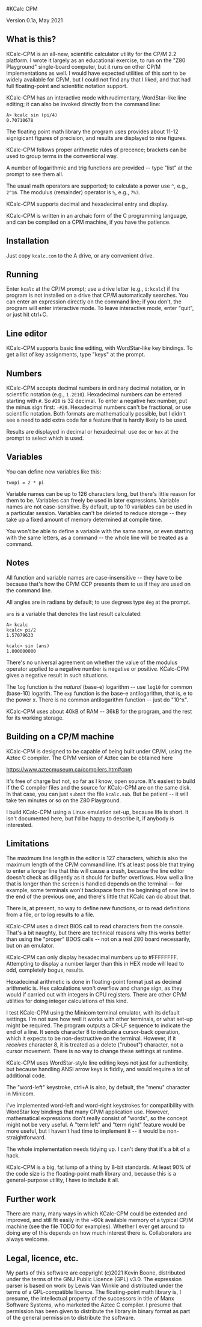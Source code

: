 #KCalc CPM

Version 0.1a, May 2021

## What is this?

KCalc-CPM is an all-new, scientific calculator utility for the CP/M 2.2
platform. I wrote it largely as an educational exercise, to run on the "Z80
Playground" single-board computer, but it runs on other CP/M implementations as
well. I would have expected utilities of this sort to be widely available
for CP/M, but I could not find any that I liked, and that had full
floating-point and scientific notation support. 

KCalc-CPM has an interactive mode with rudimentary, WordStar-like line editing;
it can also be invoked directly from the command line:

    A> kcalc sin (pi/4)
    0.70710678     

The floating point math library the program uses provides about 
11-12 signigicant figures of precision, and results are displayed to
nine figures.

KCalc-CPM follows proper arithmetic rules of precence; brackets can
be used to group terms in the conventional way.

A number of logarithmic and trig functions are provided -- type
"list" at the prompt to see them all.

The usual math operators are supported; to calculate a power use
`^`, e.g., `2^16`. The modulus (remainder) operator is 
`%`, e.g., `7%3`.

KCalc-CPM supports decimal and hexadecimal entry and display.

KCalc-CPM is written in an archaic form of the C programming
language, and can be compiled on a CPM machine, if you have the
patience.

## Installation

Just copy `kcalc.com` to the A drive, or any convenient drive. 

## Running 

Enter `kcalc` at the CP/M prompt; use a drive letter 
(e.g., `i:kcalc`) if the program is not installed on a drive that
CP/M automatically searches. You can enter an expression directly
on the command line; if you don't, the program will enter interactive
mode. To leave interactive mode, enter "quit", or just hit 
ctrl+C.

## Line editor

KCalc-CPM supports basic line editing, with WordStar-like key bindings.
To get a list of key assignments, type "keys" at the prompt. 

## Numbers

KCalc-CPM accepts decimal numbers in ordinary decimal notation, or in 
scientific notation (e.g., `1.2E10`). Hexadecimal numbers can be entered
starting with `#`. So `#20` is 32 decimal. To enter a negative hex number,
put the minus sign first: `-#20`. Hexadecimal numbers can't be fractional,
or use scientific notation. Both formats are mathematically possible, but
I didn't see a need to add extra code for a feature that is hardly
likely to be used. 

Results are displayed in decimal or hexadecimal: use `dec` or
`hex` at the prompt to select which is used.

## Variables

You can define new variables like this:

    twopi = 2 * pi

Variable names can be up to 126 characters long, but there's little reason
for them to be. Variables can freely
be used in later expressions. Variable names are not case-sensitive.
By default, up to 10 variables can be used in a particular session.
Variables can't be deleted to reduce storage -- they take up a fixed
amount of memory determined at compile time. 

You won't be able to define a variable with the same name, or even starting
with the same letters, as a command -- the whole line will be treated
as a command.

## Notes

All function and variable names are case-insensitive -- they have to be
because that's how the CP/M CCP presents them to us if they are used on
the command line.

All angles are in radians by default; to use degrees type `deg` at the prompt. 

`ans` is a variable that denotes the last result calculated:

    A> kcalc
    kcalc> pi/2
    1.57079633
  
    kcalc> sin (ans)    
    1.000000000

There's no universal agreement on whether the value of the modulus
operator applied to a negative number is negative or positive. 
KCalc-CPM gives a negative result in such situations.

The `log` function is the _natural_ (base-e) logarithm -- use `log10`
for common (base-10) logarith. The `exp` function is the base-e
antilogarithm, that is, e to the power x. There is no common antilogarithm
function -- just do "10^x".

KCalc-CPM uses about 40kB of RAM -- 36kB for the program, and the rest
for its working storage.

## Building on a CP/M machine

KCalc-CPM is designed to be capable of being built under CP/M, using the
Aztec C compiler. The CP/M version of Aztec can be obtained here

https://www.aztecmuseum.ca/compilers.htm#cpm 

It's free of charge but not, so far as I know, open source. It's
easiest to build if the C compiler files and the source for
KCalc-CPM are on the same disk. In that case, you can just 
`submit` the file `kcalc.sub`. But be patient -- it will take ten
minutes or so on the Z80 Playground. 

I build KCalc-CPM using a Linux emulation set-up, because life is
short. It isn't documented here, but I'd be happy to describe it, 
if anybody is interested.

## Limitations

The maximum line length in the editor is 127 characters, which is also the
maximum length of the CP/M command line. It's at least possible that trying to
enter a longer line that this will cause a crash, because the line editor
doesn't check as diligently as it should for buffer overflows. How well a line
that is longer than the screen is handled depends on the terminal -- for
example, some terminals won't backspace from the beginning of one line to the
end of the previous one, and there's little that KCalc can do about that.

There is, at present, no way to define new functions, or to read definitions
from a file, or to log results to a file.

KCalc-CPM uses a direct BIOS call to read characters from the console. 
That's a bit naughty, but there are technical reasons why this works better
than using the "proper" BDOS calls -- not on a real Z80 board necessarily, but
on an emulator.

KCalc-CPM can only display hexadecimal numbers up to #FFFFFFFF. 
Attempting to display a number larger than this in HEX mode will lead
to odd, completely bogus, results.

Hexadecimal arithmetic is done in floating-point format just as
decimal arithmetic is. Hex calculations won't overflow and change
sign, as they would if carried out with integers in CPU registers.
There are other CP/M utilities for doing integer calculations of
this kind.

I test KCalc-CPM using the Minicom terminal emulator, with its 
default settings. I'm not sure how well it works with other terminals,
or what set-up might be required. The program outputs a CR-LF sequence
to indicate the end of a line. It sends character 8 to indicate a 
cursor-back operation, which it expects to be non-destructive on
the terminal. However, if it _receives_ character 8, it is 
treated as a delete ("rubout") character, not a cursor movement.
There is no way to change these settings at runtime. 

KCalc-CPM uses WordStar-style line editing keys not just for
authenticity, but because handling ANSI arrow keys is fiddly, 
and would require a lot of additional code. 

The "word-left" keystroke, ctrl+A is also, by default,
the "menu" character in Minicom.

I've implemented word-left and word-right keystrokes for compatibility
with WordStar key bindings that many CP/M application use. However, 
mathematical expressions don't really consist of "words", so the concept
might not be very useful. A "term left" and "term right" feature
would be more useful, but I haven't had time to implement it -- it would
be non-straightforward.

The whole implementation needs tidying up. I can't deny that it's a
bit of a hack.

KCalc-CPM is a big, fat lump of a thing by 8-bit standards. At least
90% of the code size is the floating-point math library and, because
this is a general-purpose utility, I have to include it all.

## Further work

There are many, many ways in which KCalc-CPM could be extended and
improved, and still fit easily in the ~60k available memory of
a typical CP/M machine (see the file TODO for examples). 
Whether I ever get around to doing any of this depends
on how much interest there is. Collaborators are always welcome.

## Legal, licence, etc.

My parts of this software are copyright (c)2021 Kevin Boone, distributed under
the terms of the GNU Public Licence (GPL) v3.0. The expression parser is based
on work by Lewis Van Winkle and distributed under the terms of a GPL-compatible
licence. The floating-point math library is, I presume, the intellectual
property of the successors in title of Manx Software Systems, who marketed the
Aztec C compiler.  I presume that permission has been given to distribute the
library in binary format as part of the general permission to distribute the
software.  


